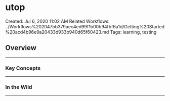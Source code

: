 # utop

Created: Jul 6, 2020 11:02 AM
Related Workflows: ../Workflows%202047bb379aec4ed99f1b00b94fbf6a1d/Getting%20Started%20acd4b96e9a20433d933b940d65f60423.md
Tags: learning, testing

## Overview

---

### Key Concepts

---

### In the Wild

---